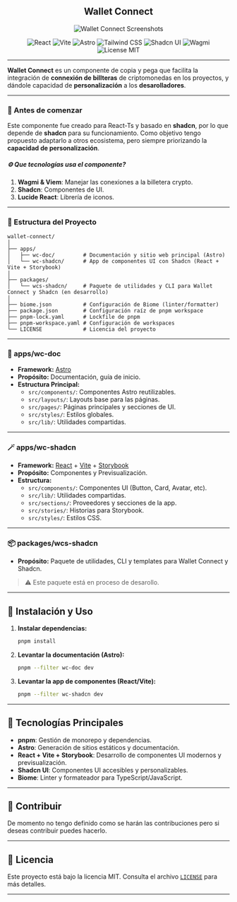 <h2 style="text-align: center;">Wallet Connect</h2>

<p align="center">
  <img alt="Wallet Connect Screenshots" src="https://github.com/user-attachments/assets/f9a31de5-43a9-4f2a-a25b-b5a52ca63c5a" />
</p>

<p align="center">
  <img src="https://img.shields.io/badge/React-20232A?style=for-the-badge&logo=react&logoColor=61DAFB" alt="React" />
  <img src="https://img.shields.io/badge/Vite-646CFF?style=for-the-badge&logo=vite&logoColor=white" alt="Vite" />
  <img src="https://img.shields.io/badge/Astro-BC52EE?style=for-the-badge&logo=astro&logoColor=white" alt="Astro" />
  <img src="https://img.shields.io/badge/TailwindCSS-38B2AC?style=for-the-badge&logo=tailwindcss&logoColor=white" alt="Tailwind CSS" />
  <img src="https://img.shields.io/badge/Shadcn_UI-18181B?style=for-the-badge&logo=shadcnui&logoColor=white" alt="Shadcn UI" />
  <img src="https://img.shields.io/badge/Wagmi-181717?style=for-the-badge&logo=ethereum&logoColor=white" alt="Wagmi" />
  <img src="https://img.shields.io/badge/License-MIT-green?style=for-the-badge" alt="License MIT" />
</p>

---

**Wallet Connect** es un componente de copia y pega que facilita la integración de **connexión de billteras** de criptomonedas en los proyectos, y dándole capacidad de **personalización** a los **desarolladores**.

---

### 🧭 Antes de comenzar
Este componente fue creado para React-Ts y basado en **shadcn**, por lo que depende de **shadcn** para su funcionamiento. Como objetivo tengo propuesto adaptarlo a otros ecosistema, pero siempre priorizando la **capacidad de personalización**.

##### ⚙️ Que tecnologías usa el componente?
1. **Wagmi & Viem**: Manejar las conexiones a la billetera crypto.
2. **Shadcn**: Componentes de UI.
3. **Lucide React**: Librería de iconos.

---

### 📂 Estructura del Proyecto
```
wallet-connect/
│
├── apps/
│   ├── wc-doc/         # Documentación y sitio web principal (Astro)
│   └── wc-shadcn/      # App de componentes UI con Shadcn (React + Vite + Storybook)
│
├── packages/
│   └── wcs-shadcn/     # Paquete de utilidades y CLI para Wallet Connect y Shadcn (en desarrollo)
│
├── biome.json          # Configuración de Biome (linter/formatter)
├── package.json        # Configuración raíz de pnpm workspace
├── pnpm-lock.yaml      # Lockfile de pnpm
├── pnpm-workspace.yaml # Configuración de workspaces
└── LICENSE             # Licencia del proyecto
```

---

### 🧱 apps/wc-doc
- **Framework:** [Astro](https://astro.build/)
- **Propósito:** Documentación, guía de inicio.
- **Estructura Principal:**
  - `src/components/`: Componentes Astro reutilizables.
  - `src/layouts/`: Layouts base para las páginas.
  - `src/pages/`: Páginas principales y secciones de UI.
  - `src/styles/`: Estilos globales.
  - `src/lib/`: Utilidades compartidas.

---

### 🪄 apps/wc-shadcn
- **Framework:** [React](https://react.dev/) + [Vite](https://vitejs.dev/) + [Storybook](https://storybook.js.org/)
- **Propósito:** Componentes y Previsualización.
- **Estructura:**
  - `src/components/`: Componentes UI (Button, Card, Avatar, etc).
  - `src/lib/`: Utilidades compartidas.
  - `src/sections/`: Proveedores y secciones de la app.
  - `src/stories/`: Historias para Storybook.
  - `src/styles/`: Estilos CSS.

---

### 📦 packages/wcs-shadcn
- **Propósito:** Paquete de utilidades, CLI y templates para Wallet Connect y Shadcn.

> ⚠️ Este paquete está en proceso de desarollo.

---

## 🚀 Instalación y Uso

1. **Instalar dependencias:**
   ```zsh
   pnpm install
   ```

2. **Levantar la documentación (Astro):**
   ```zsh
   pnpm --filter wc-doc dev
   ```

3. **Levantar la app de componentes (React/Vite):**
   ```zsh
   pnpm --filter wc-shadcn dev
   ```

---

## 🧩 Tecnologías Principales
- **pnpm**: Gestión de monorepo y dependencias.
- **Astro**: Generación de sitios estáticos y documentación.
- **React + Vite + Storybook**: Desarrollo de componentes UI modernos y previsualización.
- **Shadcn UI**: Componentes UI accesibles y personalizables.
- **Biome**: Linter y formateador para TypeScript/JavaScript.

---

## 🤝 Contribuir
De momento no tengo definido como se harán las contribuciones pero si deseas contribuir puedes hacerlo.

---

## 📜 Licencia
Este proyecto está bajo la licencia MIT. Consulta el archivo [`LICENSE`](./LICENSE) para más detalles.

---
